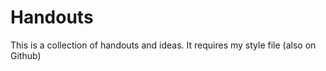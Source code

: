 # Handouts 

This is a collection of handouts and ideas. It requires my style file (also on Github)

